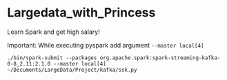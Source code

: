 # Largedata_with_Princess
Learn Spark and get high salary!

Important: While executing pyspark add argument `--master local[4]`

`./bin/spark-submit --packages org.apache.spark:spark-streaming-kafka-0-8_2.11:2.1.0 --master local[4]  ~/Documents/LargeData/Project/kafka/ssk.py `
